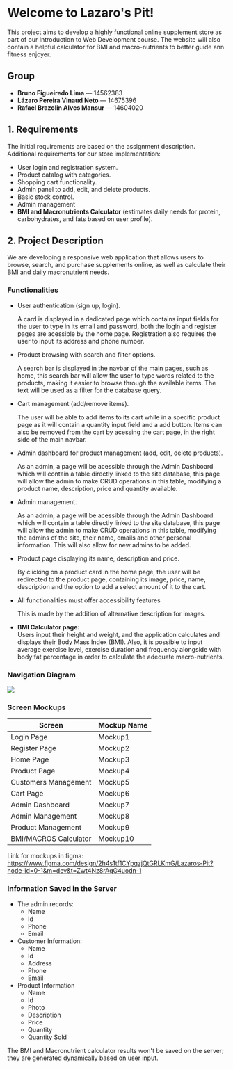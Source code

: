 
# Welcome to Lazaro's Pit!

This project aims to develop a highly functional online supplement store as part of our Introduction to Web Development course. The website will also contain a helpful calculator for BMI and macro-nutrients to better guide ann fitness enjoyer. 

## Group 

- **Bruno Figueiredo Lima** — 14562383  
- **Lázaro Pereira Vinaud Neto** — 14675396  
- **Rafael Brazolin Alves Mansur** — 14604020

## 1. Requirements

The initial requirements are based on the assignment description.  
Additional requirements for our store implementation:
- User login and registration system.
- Product catalog with categories.
- Shopping cart functionality.
- Admin panel to add, edit, and delete products.
- Basic stock control.
- Admin management
- **BMI and Macronutrients Calculator** (estimates daily needs for protein, carbohydrates, and fats based on user profile).

## 2. Project Description

We are developing a responsive web application that allows users to browse, search, and purchase supplements online, as well as calculate their BMI and daily macronutrient needs.

### Functionalities 
- User authentication (sign up, login).
  
  A card is displayed in a dedicated page which contains input fields for the user to type in its email and password, both the login and register pages are acessible by the home page. Registration also requires the user to input its address and phone number.
- Product browsing with search and filter options.

  A search bar is displayed in the navbar of the main pages, such as home, this search bar will allow the user to type words related to the products, making it easier to browse through the available items. The text will be used as a filter for the database query.
- Cart management (add/remove items).

  The user will be able to add items to its cart while in a specific product page as it will contain a quantity input field and a add button. Items can also be removed from the cart by acessing the cart page, in the right side of the main navbar.
- Admin dashboard for product management (add, edit, delete products).

  As an admin, a page will be acessible through the Admin Dashboard which will contain a table directly linked to the site database, this page will allow the admin to make CRUD operations in this table, modifying a product name, description, price and quantity available.
- Admin management.

  As an admin, a page will be acessible through the Admin Dashboard which will contain a table directly linked to the site database, this page will allow the admin to make CRUD operations in this table, modifying the admins of the site, their name, emails and other personal information. This will also allow for new admins to be added.
- Product page displaying its name, description and price.

  By clicking on a product card in the home page, the user will be redirected to the product page, containing its image, price, name, description and the option to add a select amount of it to the cart.
- All functionalities must offer accessibility features

  This is made by the addition of alternative description for images.
- **BMI Calculator page:**  
  Users input their height and weight, and the application calculates and displays their Body Mass Index (BMI). Also, it is possible to input average exercise level, exercise duration and frequency alongside with body fat percentage in order to calculate the adequate macro-nutrients.
### Navigation Diagram

![](https://cdn.discordapp.com/attachments/1365750322546606204/1365763990982099047/NavDiagram.png?ex=680e7e56&is=680d2cd6&hm=ac74bbe5ce39134035cc821ca848c3690a6b04e50d92cf6d75e855f1b175c958&=)

### Screen Mockups

| Screen                  | Mockup Name |  
|--------------------------|-------------|  
| Login Page               | Mockup1     |  
| Register Page            | Mockup2     |  
| Home Page                | Mockup3     |  
| Product Page             | Mockup4     |  
| Customers Management     | Mockup5     |  
| Cart Page                | Mockup6     |  
| Admin Dashboard          | Mockup7     |  
| Admin Management         | Mockup8     |  
| Product Management       | Mockup9     |  
| BMI/MACROS Calculator    | Mockup10     |  

Link for mockups in figma: 
https://www.figma.com/design/2h4s1tf1CYpqzjQtGRLKmG/Lazaros-Pit?node-id=0-1&m=dev&t=Zwt4Nz8rAqG4uodn-1
### Information Saved in the Server
- The admin records:
	- Name
	- Id
	- Phone
	- Email
- Customer Information:
	- Name
	- Id
	- Address
	- Phone
	- Email
- Product Information
	- Name
	- Id
	- Photo
	- Description
	- Price
	- Quantity
	- Quantity Sold

The BMI and Macronutrient calculator results won't be saved on the server; they are generated dynamically based on user input.
